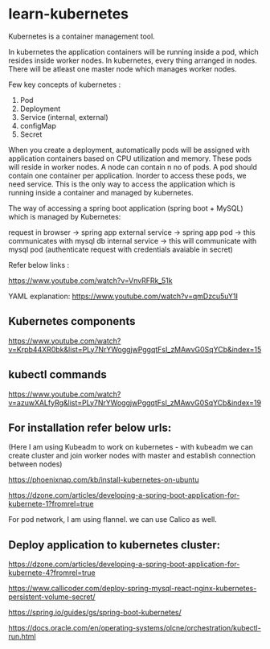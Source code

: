 # learn-kubernetes

Kubernetes is a container management tool. 

In kubernetes the application containers will be running inside a pod, which resides inside worker nodes. In kubernetes, every thing arranged in nodes. There will be atleast one
master node which manages worker nodes.

Few key concepts of kubernetes :
1. Pod
2. Deployment
3. Service (internal, external)
4. configMap
5. Secret

When you create a deployment, automatically pods will be assigned with application containers based on CPU utilization and memory. These pods will reside in worker nodes. A node
can contain n no of pods. A pod should contain one container per application. Inorder to access these pods, we need service. This is the only way to access the application which
is running inside a container and managed by kubernetes.

The way of accessing a spring boot application (spring boot + MySQL) which is managed by Kubernetes:

request in browser -> spring app external service -> spring app pod -> this communicates with mysql db internal service -> this will communicate with mysql pod (authenticate 
request with credentials avaiable in secret)

Refer below links :

https://www.youtube.com/watch?v=VnvRFRk_51k

YAML explanation: https://www.youtube.com/watch?v=qmDzcu5uY1I

Kubernetes components
--------------------
https://www.youtube.com/watch?v=Krpb44XR0bk&list=PLy7NrYWoggjwPggqtFsI_zMAwvG0SqYCb&index=15

kubectl commands
----------------
https://www.youtube.com/watch?v=azuwXALfyRg&list=PLy7NrYWoggjwPggqtFsI_zMAwvG0SqYCb&index=19

For installation refer below urls:
----------------------------------
(Here I am using Kubeadm to work on kubernetes - with kubeadm we can create cluster and join worker nodes with master and establish connection between
nodes)

https://phoenixnap.com/kb/install-kubernetes-on-ubuntu 

https://dzone.com/articles/developing-a-spring-boot-application-for-kubernete-1?fromrel=true

For pod network, I am using flannel. we can use Calico as well.

Deploy application to kubernetes cluster:
------------------------------------------

https://dzone.com/articles/developing-a-spring-boot-application-for-kubernete-4?fromrel=true

https://www.callicoder.com/deploy-spring-mysql-react-nginx-kubernetes-persistent-volume-secret/

https://spring.io/guides/gs/spring-boot-kubernetes/

https://docs.oracle.com/en/operating-systems/olcne/orchestration/kubectl-run.html



